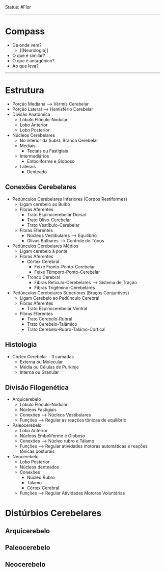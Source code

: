 Status: #Flor 

---
# Compass
- De onde vem?
	- [[Neurologia]]
- O que é similar?
- O que é antagônico?
- Ao que leva?

----
# Estrutura
- Porção Mediana --> Vérmis Cerebelar
- Porção Lateral --> Hemisfério Cerebelar
- Divisão Anatômica
	- Lóbulo Flóculo-Nodular
	- Lobo Anterior
	- Lobo Posterior
- Núcleos Cerebelares
	- No interior da Subst. Branca Cerebelar
	- Mediais
		- Tectais ou Fastigiais
	- Intermediários
		- Emboliforme e Globoso
	- Laterais
		- Denteado
## Conexões Cerebelares
- Pedúnculos Cerebelares Inferiores (Corpos Restiformes)
	- Ligam cerebelo ao Bulbo
	- Fibras Aferentes
		- Trato Espinocerebelar Dorsal
		- Trato Olivo-Cerebelar
		- Trato Vestíbulo-Cerebelar
	- Fibras Eferentes
		- Núcleos Vestibulares --> Equilíbrio
		- Olivas Bulbares --> Controle do Tônus
- Pedúnculos Cerebelares Médios
	- Ligam cerebelo à ponte
	- Fibras Aferentes
		- Córtex Cerebral
			- Feixe Fronto-Ponto-Cerebelar
			- Feixe Têmporo-Ponto-Cerebelar
		- Tronco Cerebral
			- Fibras Reticulo-Cerebelares --> Sistema de Tração
			- Fibras Trigêmino-Cerebelares
- Pedúnculos Cerebelares Superiores (Braços Conjuntivos)
	- Ligam Cerebelo ao Pedúnculo Cerebral
	- Fibras Aferentes
		- Trato Espinocerebelar Ventral
	- Fibras Eferentes
		- Trato Cerebelo-Rubral
		- Trato Cerebelo-Talâmico
		- Trato Cerebelo-Rubro-Talâmo-Cortical
## Histologia
- Córtex Cerebelar - 3 camadas
	- Externa ou Molecular
	- Média ou Células de Purkinje
	- Interna ou Granular
## Divisão Filogenética
- Arquicerebelo
	- Lóbulo Flóculo-Nodular
	- Núcleos Fastigiais
	- Conexões --> Núcleos Vestibulares
	- Funções --> Regular as reações tônicas de equilíbrio
- Paleocerebelo
	- Lobo Anterior
	- Núcleos Emboliforme e Globoso
	- Conexões --> Núcleo rubro e Tálamo
	- Funções --> Regular atividades motoras automáticas e reações tônicas posturais
- Neocerebelo
	- Lobo Posterior
	- Núcleos denteados
	- Conexões
		- Núcleo Rubro
		- Tálamo
		- Córtex Cerebral
	- Funções --> Regular Atividades Motoras Voluntárias 
# Distúrbios Cerebelares
## Arquicerebelo
## Paleocerebelo
## Neocerebelo
